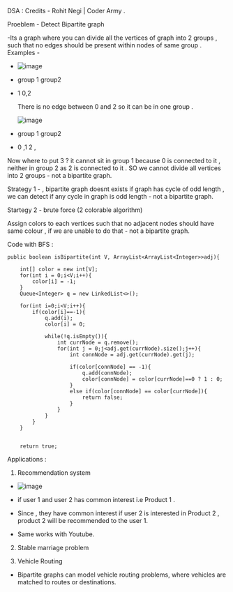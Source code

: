 DSA : 
Credits - Rohit Negi | Coder Army .


Proeblem - Detect Bipartite graph

-Its a graph where you can divide all the vertices of graph into 2 groups , such that no edges should be present within nodes of same group .
Examples - 
- ![image](https://github.com/user-attachments/assets/9d14f8ac-d125-4035-ac2e-9c27b6791829)
- group 1              group2
- 1                      0,2

  There is no edge between 0 and 2 so it can be in one group .

  ![image](https://github.com/user-attachments/assets/704e6954-5ecf-40cd-9449-9d038b937bad)
- group 1              group2
- 0 ,1                 2 ,

Now where to put 3 ?  it cannot sit in group 1 because 0 is connected to it , neither in group 2 as 2 is connected to it .
SO we cannot divide all vertices into 2 groups - not a bipartite graph.


Strategy 1 - , bipartite graph doesnt exists if graph has cycle of odd length , we can detect if any cycle in graph is odd length - not a bipartite graph.



Startegy 2 - brute force (2 colorable algorithm)

Assign colors to each vertices such that no adjacent nodes should have same colour , if we are unable to do that - not a bipartite graph.


Code with BFS :

    public boolean isBipartite(int V, ArrayList<ArrayList<Integer>>adj){
    
        int[] color = new int[V];
        for(int i = 0;i<V;i++){
            color[i] = -1;
        }
        Queue<Integer> q = new LinkedList<>();
        
        for(int i=0;i<V;i++){
            if(color[i]==-1){
                q.add(i);
                color[i] = 0;
                
                while(!q.isEmpty()){
                    int currNode = q.remove();
                    for(int j = 0;j<adj.get(currNode).size();j++){
                        int connNode = adj.get(currNode).get(j);
                        
                        if(color[connNode] == -1){
                            q.add(connNode);
                            color[connNode] = color[currNode]==0 ? 1 : 0;
                        }
                        else if(color[connNode] == color[currNode]){
                            return false;
                        }
                    }
                }
            }
        }
        
        
        return true;


Applications : 

1) Recommendation system
- ![image](https://github.com/user-attachments/assets/0c611363-cf6a-49ea-808a-f6df7492ea23)

- if user 1 and user 2 has common interest i.e Product 1 .
- Since , they have common interest if user 2 is interested in Product 2 , product 2 will be recommended to the user 1.

- Same works with Youtube.

2) Stable marriage problem

3) Vehicle Routing
- Bipartite graphs can model vehicle routing problems, where vehicles are matched to routes or destinations.




